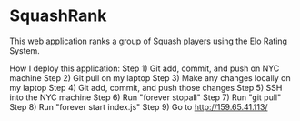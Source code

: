 # SquashRank
This web application ranks a group of Squash players using the Elo Rating System.

How I deploy this application:
Step 1) Git add, commit, and push on NYC machine
Step 2) Git pull on my laptop
Step 3) Make any changes locally on my laptop
Step 4) Git add, commit, and push those changes
Step 5) SSH into the NYC machine
Step 6) Run "forever stopall"
Step 7) Run "git pull"
Step 8) Run "forever start index.js"
Step 9) Go to http://159.65.41.113/
